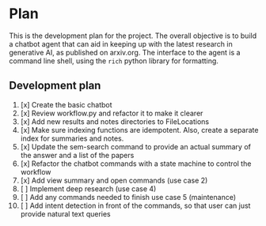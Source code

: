# Plan

This is the development plan for the project.
The overall objective is to build a chatbot agent that can aid in keeping up with the
latest research in generative AI, as published on arxiv.org. The interface
to the agent is a command line shell, using the `rich` python library for formatting.

## Development plan

1.  [x] Create the basic chatbot
2.  [x] Review workflow.py and refactor it to make it clearer
3.  [x] Add new results and notes directories to FileLocations
4.  [x] Make sure indexing functions are idempotent. Also, create a separate index for summaries and notes.
5.  [x] Update the sem-search command to provide an actual summary of the answer and a list of the papers
6.  [x] Refactor the chatbot commands with a state machine to control the workflow
7.  [x] Add view summary and open commands (use case 2)
8.  [ ] Implement deep research (use case 4)
9.  [ ] Add any commands needed to finish use case 5 (maintenance)
10. [ ] Add intent detection in front of the commands, so that user can just provide natural text queries

